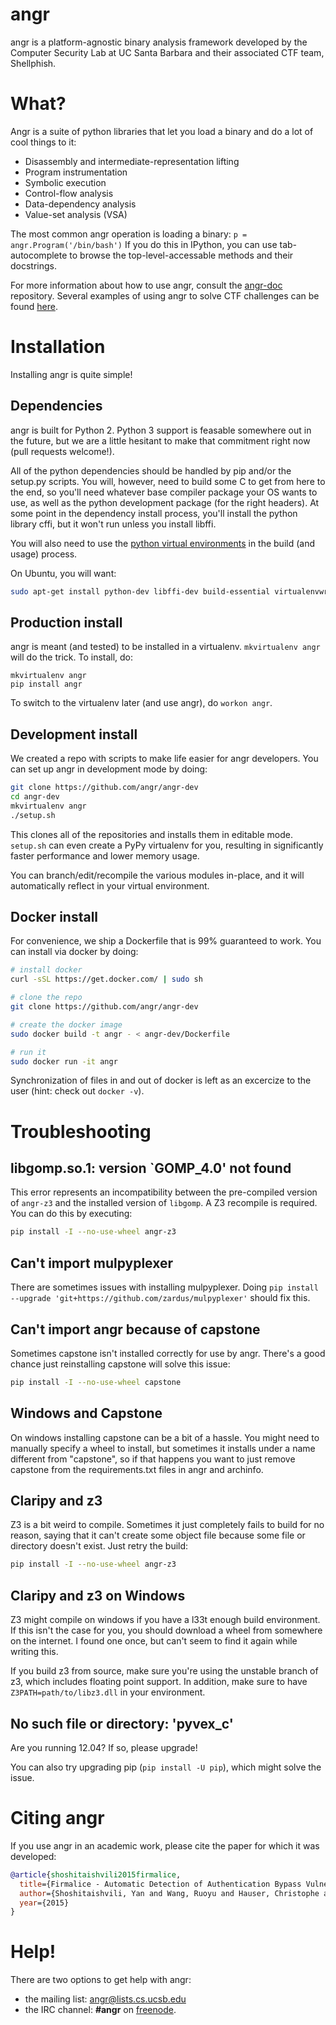 angr
====

angr is a platform-agnostic binary analysis framework developed by the Computer Security Lab at UC Santa Barbara and their associated CTF team, Shellphish.

# What?

Angr is a suite of python libraries that let you load a binary and do a lot of cool things to it:

- Disassembly and intermediate-representation lifting
- Program instrumentation
- Symbolic execution
- Control-flow analysis
- Data-dependency analysis
- Value-set analysis (VSA)

The most common angr operation is loading a binary: `p = angr.Program('/bin/bash')` If you do this in IPython, you can use tab-autocomplete to browse the top-level-accessable methods and their docstrings.

For more information about how to use angr, consult the
[angr-doc](https://github.com/angr/angr-doc) repository.
Several examples of using angr to solve CTF challenges can be found [here](https://github.com/angr/angr-doc/blob/master/examples.md).

# Installation

Installing angr is quite simple!

## Dependencies

angr is built for Python 2.
Python 3 support is feasable somewhere out in the future, but we are a little hesitant to make that commitment right now (pull requests welcome!).

All of the python dependencies should be handled by pip and/or the setup.py scripts.
You will, however, need to build some C to get from here to the end, so you'll need whatever base compiler package your OS wants to use, as well as the python development package (for the right headers).
At some point in the dependency install process, you'll install the python library cffi, but it won't run unless you install libffi.

You will also need to use the [python virtual environments](https://virtualenvwrapper.readthedocs.org/en/latest/) in the build (and usage) process.

On Ubuntu, you will want:

```bash
sudo apt-get install python-dev libffi-dev build-essential virtualenvwrapper
```

## Production install

angr is meant (and tested) to be installed in a virtualenv. `mkvirtualenv angr` will do the trick.
To install, do:

```
mkvirtualenv angr
pip install angr
```

To switch to the virtualenv later (and use angr), do `workon angr`.

## Development install

We created a repo with scripts to make life easier for angr developers.
You can set up angr in development mode by doing:

```bash
git clone https://github.com/angr/angr-dev
cd angr-dev
mkvirtualenv angr
./setup.sh
```

This clones all of the repositories and installs them in editable mode.
`setup.sh` can even create a PyPy virtualenv for you, resulting in significantly faster performance and lower memory usage.

You can branch/edit/recompile the various modules in-place, and it will automatically reflect in your virtual environment.

## Docker install

For convenience, we ship a Dockerfile that is 99% guaranteed to work.
You can install via docker by doing:

```bash
# install docker
curl -sSL https://get.docker.com/ | sudo sh

# clone the repo
git clone https://github.com/angr/angr-dev

# create the docker image
sudo docker build -t angr - < angr-dev/Dockerfile

# run it
sudo docker run -it angr
```

Synchronization of files in and out of docker is left as an excercize to the user (hint: check out `docker -v`).

# Troubleshooting

## libgomp.so.1: version `GOMP_4.0' not found
This error represents an incompatibility between the pre-compiled version of `angr-z3` and the installed version of `libgomp`. A Z3 recompile is required. You can do this by executing:

```bash
pip install -I --no-use-wheel angr-z3
```

## Can't import mulpyplexer
There are sometimes issues with installing mulpyplexer. Doing `pip install --upgrade 'git+https://github.com/zardus/mulpyplexer'` should fix this.

## Can't import angr because of capstone
Sometimes capstone isn't installed correctly for use by angr. There's a good chance just reinstalling capstone will solve this issue:

```bash
pip install -I --no-use-wheel capstone
```

## Windows and Capstone
On windows installing capstone can be a bit of a hassle. You might need to
manually specify a wheel to install, but sometimes it installs under a name
different from "capstone", so if that happens you want to just remove capstone
from the requirements.txt files in angr and archinfo.

## Claripy and z3
Z3 is a bit weird to compile. Sometimes it just completely fails to build for
no reason, saying that it can't create some object file because some file or
directory doesn't exist. Just retry the build:

```bash
pip install -I --no-use-wheel angr-z3
```

## Claripy and z3 on Windows
Z3 might compile on windows if you have a l33t enough build environment. If
this isn't the case for you, you should download a wheel from somewhere on the
internet. I found one once, but can't seem to find it again while writing this.

If you build z3 from source, make sure you're using the unstable branch of z3,
which includes floating point support. In addition, make sure to have
`Z3PATH=path/to/libz3.dll` in your environment.

## No such file or directory: 'pyvex_c'

Are you running 12.04? If so, please upgrade!

You can also try upgrading pip (`pip install -U pip`), which might solve the issue.

# Citing angr

If you use angr in an academic work, please cite the paper for which it was developed:

```bibtex
@article{shoshitaishvili2015firmalice,
  title={Firmalice - Automatic Detection of Authentication Bypass Vulnerabilities in Binary Firmware},
  author={Shoshitaishvili, Yan and Wang, Ruoyu and Hauser, Christophe and Kruegel, Christopher and Vigna, Giovanni},
  year={2015}
}
```


# Help!

There are two options to get help with angr:

- the mailing list: angr@lists.cs.ucsb.edu
- the IRC channel: **#angr** on [freenode](https://freenode.net/).
